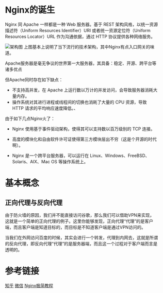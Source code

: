 # Nginx的诞生

Nginx 同 Apache 一样都是一种 Web 服务器。基于 REST 架构风格，以统一资源描述符（Uniform Resources Identifier）URI 或者统一资源定位符（Uniform Resources Locator）URL 作为沟通依据，通过 HTTP 协议提供各种网络服务。

![架构图](https://pic1.zhimg.com/80/v2-e1826bab1d07df8e97d61aa809b94a10_720w.jpg)
上图基本上说明了当下流行的技术架构，其中Nginx有点入口网关的味道。


Apache服务器是毫无争议的世界第一大服务器，其具备：稳定、开源、跨平台等诸多优点

但Apache同时存在如下缺点：

- 不支持高并发，在 Apache 上运行数以万计的并发访问，会导致服务器消耗大量内存。
- 操作系统对其进行进程或线程间的切换也消耗了大量的 CPU 资源，导致 HTTP 请求的平均响应速度降低。、

由于如下几点Nginx火了：
- Nginx 使用基于事件驱动架构，使得其可以支持数以百万级别的 TCP 连接。

- 高度的模块化和自由软件许可证使得第三方模块层出不穷（这是个开源的时代啊）。

- Nginx 是一个跨平台服务器，可以运行在 Linux、Windows、FreeBSD、Solaris、AIX、Mac OS 等操作系统上。

# 基本概念

## 正向代理与反向代理

由于防火墙的原因，我们并不能直接访问谷歌，那么我们可以借助VPN来实现，这就是一个简单的正向代理的例子。这里你能够发现，正向代理“代理”的是客户端，而且客户端是知道目标的，而目标是不知道客户端是通过VPN访问的。

当我们在外网访问百度的时候，其实会进行一个转发，代理到内网去，这就是所谓的反向代理，即反向代理“代理”的是服务器端，而且这一个过程对于客户端而言是透明的。


# 参考链接
[知乎](https://zhuanlan.zhihu.com/p/34943332)
[微信](https://mp.weixin.qq.com/s/XoqGvYBabW8YBl9xEeNYZw)
[Nginx极简教程](https://github.com/dunwu/nginx-tutorial)
